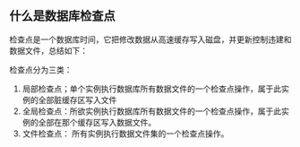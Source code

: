 ## 什么是数据库检查点

检查点是一个数据库时间，它把修改数据从高速缓存写入磁盘，并更新控制违建和数据文件，总结如下：

检查点分为三类：
1. 局部检查点；单个实例执行数据库所有数据文件的一个检查点操作，属于此实例的全部脏缓存区写入文件
2. 全局检查点：所欲实例执行数据库所有数据文件的一个检查点操作，属于此实例的全部在那个缓存区写入数据文件。
3. 文件检查点： 所有实例执行数据文件集的一个检查点操作。
